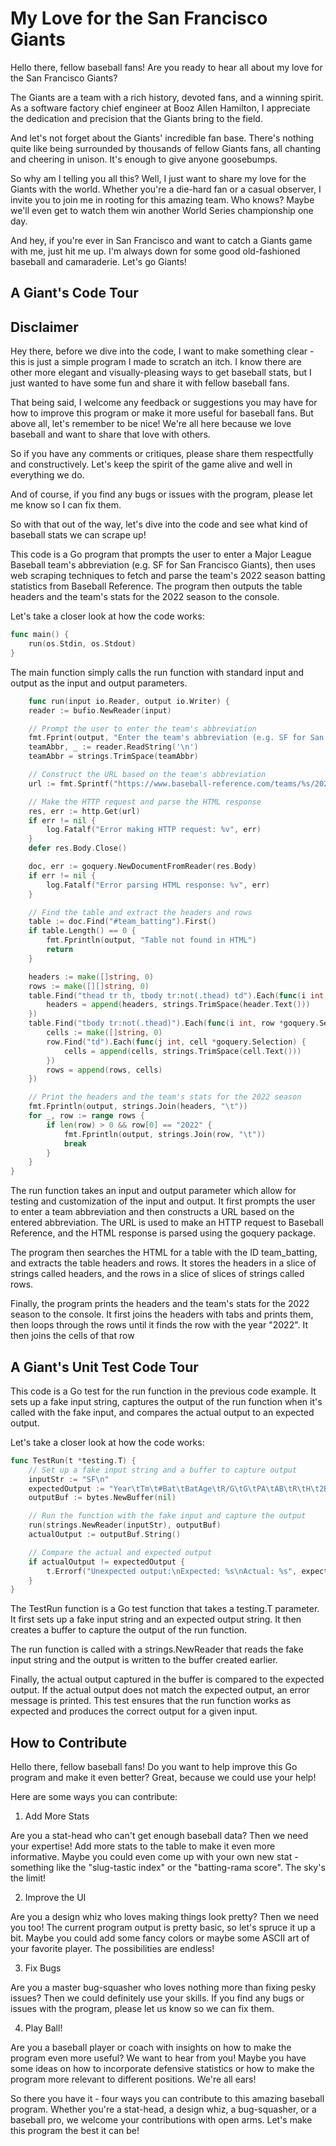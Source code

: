 # My Love for the San Francisco Giants

Hello there, fellow baseball fans! Are you ready to hear all about my love for the San Francisco Giants?

The Giants are a team with a rich history, devoted fans, and a winning spirit. As a software factory chief engineer at Booz Allen Hamilton, I appreciate the dedication and precision that the Giants bring to the field.

And let's not forget about the Giants' incredible fan base. There's nothing quite like being surrounded by thousands of fellow Giants fans, all chanting and cheering in unison. It's enough to give anyone goosebumps.

So why am I telling you all this? Well, I just want to share my love for the Giants with the world. Whether you're a die-hard fan or a casual observer, I invite you to join me in rooting for this amazing team. Who knows? Maybe we'll even get to watch them win another World Series championship one day.

And hey, if you're ever in San Francisco and want to catch a Giants game with me, just hit me up. I'm always down for some good old-fashioned baseball and camaraderie. Let's go Giants!

## A Giant's Code Tour

## Disclaimer

Hey there, before we dive into the code, I want to make something clear - this is just a simple program I made to scratch an itch. I know there are other more elegant and visually-pleasing ways to get baseball stats, but I just wanted to have some fun and share it with fellow baseball fans.

That being said, I welcome any feedback or suggestions you may have for how to improve this program or make it more useful for baseball fans. But above all, let's remember to be nice! We're all here because we love baseball and want to share that love with others.

So if you have any comments or critiques, please share them respectfully and constructively. Let's keep the spirit of the game alive and well in everything we do.

And of course, if you find any bugs or issues with the program, please let me know so I can fix them.

So with that out of the way, let's dive into the code and see what kind of baseball stats we can scrape up!

This code is a Go program that prompts the user to enter a Major League Baseball team's abbreviation (e.g. SF for San Francisco Giants), then uses web scraping techniques to fetch and parse the team's 2022 season batting statistics from Baseball Reference. The program then outputs the table headers and the team's stats for the 2022 season to the console.

Let's take a closer look at how the code works:

```go
func main() {
	run(os.Stdin, os.Stdout)
}
```

The main function simply calls the run function with standard input and output as the input and output parameters.

```go
    func run(input io.Reader, output io.Writer) {
	reader := bufio.NewReader(input)

	// Prompt the user to enter the team's abbreviation
	fmt.Fprint(output, "Enter the team's abbreviation (e.g. SF for San Francisco Giants): ")
	teamAbbr, _ := reader.ReadString('\n')
	teamAbbr = strings.TrimSpace(teamAbbr)

	// Construct the URL based on the team's abbreviation
	url := fmt.Sprintf("https://www.baseball-reference.com/teams/%s/2022.shtml", teamAbbr)

	// Make the HTTP request and parse the HTML response
	res, err := http.Get(url)
	if err != nil {
		log.Fatalf("Error making HTTP request: %v", err)
	}
	defer res.Body.Close()

	doc, err := goquery.NewDocumentFromReader(res.Body)
	if err != nil {
		log.Fatalf("Error parsing HTML response: %v", err)
	}

	// Find the table and extract the headers and rows
	table := doc.Find("#team_batting").First()
	if table.Length() == 0 {
		fmt.Fprintln(output, "Table not found in HTML")
		return
	}

	headers := make([]string, 0)
	rows := make([][]string, 0)
	table.Find("thead tr th, tbody tr:not(.thead) td").Each(func(i int, header *goquery.Selection) {
		headers = append(headers, strings.TrimSpace(header.Text()))
	})
	table.Find("tbody tr:not(.thead)").Each(func(i int, row *goquery.Selection) {
		cells := make([]string, 0)
		row.Find("td").Each(func(j int, cell *goquery.Selection) {
			cells = append(cells, strings.TrimSpace(cell.Text()))
		})
		rows = append(rows, cells)
	})

	// Print the headers and the team's stats for the 2022 season
	fmt.Fprintln(output, strings.Join(headers, "\t"))
	for _, row := range rows {
		if len(row) > 0 && row[0] == "2022" {
			fmt.Fprintln(output, strings.Join(row, "\t"))
			break
		}
	}
}
```

The run function takes an input and output parameter which allow for testing and customization of the input and output. It first prompts the user to enter a team abbreviation and then constructs a URL based on the entered abbreviation. The URL is used to make an HTTP request to Baseball Reference, and the HTML response is parsed using the goquery package.

The program then searches the HTML for a table with the ID team_batting, and extracts the table headers and rows. It stores the headers in a slice of strings called headers, and the rows in a slice of slices of strings called rows.

Finally, the program prints the headers and the team's stats for the 2022 season to the console. It first joins the headers with tabs and prints them, then loops through the rows until it finds the row with the year "2022". It then joins the cells of that row

## A Giant's Unit Test Code Tour

This code is a Go test for the run function in the previous code example. It sets up a fake input string, captures the output of the run function when it's called with the fake input, and compares the actual output to an expected output.

Let's take a closer look at how the code works:

```go
func TestRun(t *testing.T) {
	// Set up a fake input string and a buffer to capture output
	inputStr := "SF\n"
	expectedOutput := "Year\tTm\t#Bat\tBatAge\tR/G\tG\tPA\tAB\tR\tH\t2B\t3B\tHR\tRBI\tSB\tCS\tBB\tSO\tBA\tOBP\tSLG\tOPS\tOPS+\n2022\tSFG\t27\t28.2\t4.4\t162\t6428\t5557\t708\t1431\t282\t43\t209\t694\t57\t20\t621\t1426\t.258\t.330\t.432\t.762\t106\n"
	outputBuf := bytes.NewBuffer(nil)

	// Run the function with the fake input and capture the output
	run(strings.NewReader(inputStr), outputBuf)
	actualOutput := outputBuf.String()

	// Compare the actual and expected output
	if actualOutput != expectedOutput {
		t.Errorf("Unexpected output:\nExpected: %s\nActual: %s", expectedOutput, actualOutput)
	}
}
```
The TestRun function is a Go test function that takes a testing.T parameter. It first sets up a fake input string and an expected output string. It then creates a buffer to capture the output of the run function.

The run function is called with a strings.NewReader that reads the fake input string and the output is written to the buffer created earlier.

Finally, the actual output captured in the buffer is compared to the expected output. If the actual output does not match the expected output, an error message is printed. This test ensures that the run function works as expected and produces the correct output for a given input.

## How to Contribute

Hello there, fellow baseball fans! Do you want to help improve this Go program and make it even better? Great, because we could use your help!

Here are some ways you can contribute:

1. Add More Stats

Are you a stat-head who can't get enough baseball data? Then we need your expertise! Add more stats to the table to make it even more informative. Maybe you could even come up with your own new stat - something like the "slug-tastic index" or the "batting-rama score". The sky's the limit!

2. Improve the UI

Are you a design whiz who loves making things look pretty? Then we need you too! The current program output is pretty basic, so let's spruce it up a bit. Maybe you could add some fancy colors or maybe some ASCII art of your favorite player. The possibilities are endless!

3. Fix Bugs

Are you a master bug-squasher who loves nothing more than fixing pesky issues? Then we could definitely use your skills. If you find any bugs or issues with the program, please let us know so we can fix them.

4. Play Ball!

Are you a baseball player or coach with insights on how to make the program even more useful? We want to hear from you! Maybe you have some ideas on how to incorporate defensive statistics or how to make the program more relevant to different positions. We're all ears!

So there you have it - four ways you can contribute to this amazing baseball program. Whether you're a stat-head, a design whiz, a bug-squasher, or a baseball pro, we welcome your contributions with open arms. Let's make this program the best it can be!
